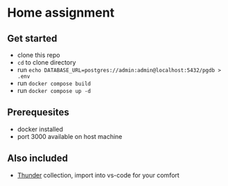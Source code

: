 # Home assignment

## Get started

- clone this repo
- `cd` to clone directory
- run `echo DATABASE_URL=postgres://admin:admin@localhost:5432/pgdb > .env`
- run `docker compose build`
- run `docker compose up -d`

## Prerequesites

- docker installed
- port 3000 available on host machine

## Also included

- [Thunder](https://www.thunderclient.com/) collection, import into vs-code for your comfort